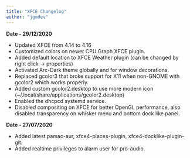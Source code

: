 ```yaml
---
title: "XFCE Changelog"
author: "jgmdev"
---
```

**Date - 29/12/2020**
* Updated XFCE from 4.14 to 4.16
* Customized colors on newer CPU Graph XFCE plugin.
* Added default location to XFCE Weather plugin (can be changed by right
  click -> properties)
* Activated Arc-Dark theme globally and for window decorations.
* Replaced gcolor3 that broke support for X11 when non-GNOME with gcolor2
  which works properly.
* Added custom gcolor2.desktop to use more modern icon
  (~/.local/share/applications/gcolor2.desktop)
* Enabled the dhcpcd systemd service.
* Disabled compositing on XFCE for better OpenGL performance, also disabled
  transparency on whisker menu and bottom dock like panel.

**Date - 27/07/2020**
* Added latest pamac-aur, xfce4-places-plugin, xfce4-docklike-plugin-git.
* Added realtime privileges to alarm user for pro-audio.

